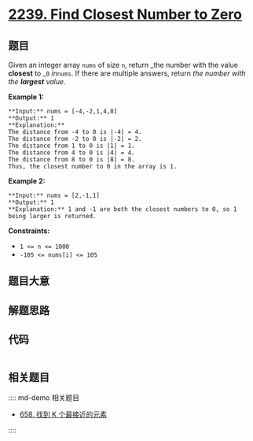 # [2239. Find Closest Number to Zero](https://leetcode.com/problems/find-closest-number-to-zero)

## 题目

Given an integer array `nums` of size `n`, return _the number with the value
**closest** to _`0` _in_`nums`. If there are multiple answers, return _the
number with the **largest** value_.



**Example 1:**

    
    
    **Input:** nums = [-4,-2,1,4,8]
    **Output:** 1
    **Explanation:**
    The distance from -4 to 0 is |-4| = 4.
    The distance from -2 to 0 is |-2| = 2.
    The distance from 1 to 0 is |1| = 1.
    The distance from 4 to 0 is |4| = 4.
    The distance from 8 to 0 is |8| = 8.
    Thus, the closest number to 0 in the array is 1.
    

**Example 2:**

    
    
    **Input:** nums = [2,-1,1]
    **Output:** 1
    **Explanation:** 1 and -1 are both the closest numbers to 0, so 1 being larger is returned.
    



**Constraints:**

  * `1 <= n <= 1000`
  * `-105 <= nums[i] <= 105`


## 题目大意

## 解题思路

## 代码

```javascript

```

## 相关题目

:::: md-demo 相关题目
- [658. 找到 K 个最接近的元素](https://leetcode.com/problems/find-k-closest-elements)

::::
